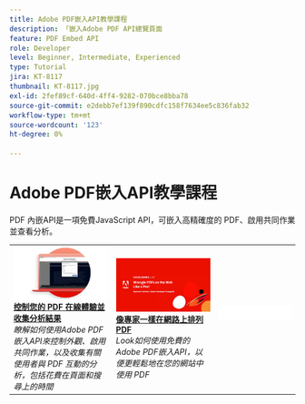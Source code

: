 ```yaml
---
title: Adobe PDF嵌入API教學課程
description: 「嵌入Adobe PDF API總覽頁面
feature: PDF Embed API
role: Developer
level: Beginner, Intermediate, Experienced
type: Tutorial
jira: KT-8117
thumbnail: KT-8117.jpg
exl-id: 2fef89cf-640d-4ff4-9282-070bce8bba78
source-git-commit: e2debb7ef139f890cdfc158f7634ee5c836fab32
workflow-type: tm+mt
source-wordcount: '123'
ht-degree: 0%

---
```


# Adobe PDF嵌入API教學課程

PDF 內嵌API是一項免費JavaScript API，可嵌入高精確度的 PDF、啟用共同作業並查看分析。

<table style="table-layout:fixed">
<tr>
 <td>
   <a href="controlpdfexperience.md">
      <img alt="控制您的 PDF 在線體驗並收集分析結果" src="assets/ControlPDF_thumb.png" />
   </a>
    <div>
   <a href="controlpdfexperience.md"><strong>控制您的 PDF 在線體驗並收集分析結果</strong></a>
    </div>
    <em>瞭解如何使用Adobe PDF嵌入API來控制外觀、啟用共同作業，以及收集有關使用者與 PDF 互動的分析，包括花費在頁面和搜尋上的時間</em>
    <br>
  </td>
  <td>
   <a href="https://experienceleague.adobe.com/docs/adobe-developers-live-events/events/2021/oct2021/pdf-embed-api.html">
      <img alt="像專家一樣在網路上排列 PDF" src="assets/Wrangle_1280.png" />
   </a>
    <div>
   <a href="https://experienceleague.adobe.com/docs/adobe-developers-live-events/events/2021/oct2021/pdf-embed-api.html"><strong>像專家一樣在網路上排列 PDF</strong></a>
    </div>
    <em>Look如何使用免費的Adobe PDF嵌入API，以便更輕鬆地在您的網站中使用 PDF</em>
    <br>
  </td>
  <td>
    <img alt="間隔" src="../assets/WhiteBanner_Placeholder.png" />
    <div>
    <br>
  </td>
</tr>
</table>
